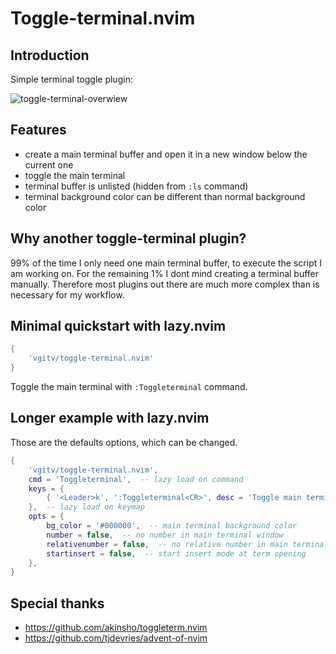 # Toggle-terminal.nvim

## Introduction

Simple terminal toggle plugin:

![toggle-terminal-overwiew](https://github.com/vgitv/resources/blob/main/toggle-terminal/images/toggle-terminal-overview.png)

## Features

* create a main terminal buffer and open it in a new window below the current one
* toggle the main terminal
* terminal buffer is unlisted (hidden  from `:ls` command)
* terminal background color can be different than normal background color

## Why another toggle-terminal plugin?

99% of the time I only need one main terminal buffer, to execute the script I
am working on. For the remaining 1% I dont mind creating a terminal buffer
manually. Therefore most plugins out there are much more complex than is
necessary for my workflow.

## Minimal quickstart with lazy.nvim

```lua
{
    'vgitv/toggle-terminal.nvim'
}
```

Toggle the main terminal with `:Toggleterminal` command.

## Longer example with lazy.nvim

Those are the defaults options, which can be changed.

```lua
{
    'vgitv/toggle-terminal.nvim',
    cmd = 'Toggleterminal',  -- lazy load on command
    keys = {
        { '<Leader>k', ':Toggleterminal<CR>', desc = 'Toggle main terminal window' },
    },  -- lazy load on keymap
    opts = {
        bg_color = '#000000',  -- main terminal background color
        number = false,  -- no number in main terminal window
        relativenumber = false,  -- no relative number in main terminal window
        startinsert = false,  -- start insert mode at term opening
    },
}
```

## Special thanks

* https://github.com/akinsho/toggleterm.nvim
* https://github.com/tjdevries/advent-of-nvim
